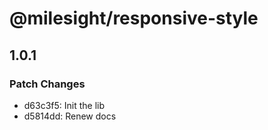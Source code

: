 # @milesight/responsive-style

## 1.0.1

### Patch Changes

- d63c3f5: Init the lib
- d5814dd: Renew docs
